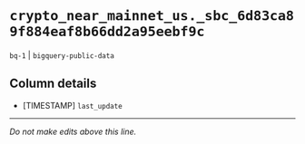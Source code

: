 # `crypto_near_mainnet_us._sbc_6d83ca89f884eaf8b66dd2a95eebf9c`
`bq-1` | `bigquery-public-data`

## Column details
* [TIMESTAMP] `last_update`

-------------------------------------------------------------------------------
*Do not make edits above this line.*
